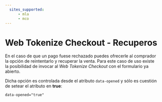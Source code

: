 ```yaml
---
  sites_supported:
      - mla
      - mco
---
```


# Web Tokenize Checkout - Recuperos

En el caso de que un pago fuese rechazado puedes ofrecerle al comprador la opción de reintentarlo y recuperar la venta. Para este caso de uso existe la posibilidad de invocar al *Web Tokenize Checkout* con el formulario ya abierto.

Dicha opción es controlada desde el atributo `data-opened` y sólo es cuestión de setear el atributo en **true**:

```
data-opened="true"
```